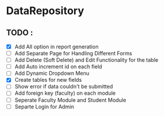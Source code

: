 # DataRepository

## TODO : 
- [x] Add All option in report generation
- [ ] Add Separate Page for Handling Different Forms 
- [ ] Add Delete (Soft Delete)  and Edit Functionality for the table 
- [ ] Add Auto increment id on each field
- [ ] Add Dynamic Dropdown Menu
- [x] Create tables for new fields
- [ ] Show error if data couldn't be submitted
- [ ] Add foreign key (faculty) on each module
- [ ] Seperate Faculty Module and Student Module
- [ ] Separte Login for Admin
